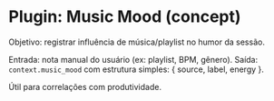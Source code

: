 # Plugin: Music Mood (concept)

Objetivo: registrar influência de música/playlist no humor da sessão.

Entrada: nota manual do usuário (ex: playlist, BPM, gênero).
Saída: `context.music_mood` com estrutura simples: { source, label, energy }.

Útil para correlações com produtividade.

